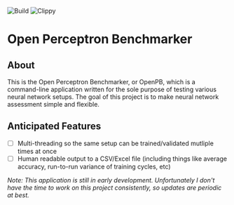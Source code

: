 ![Build](https://github.com/dakatk/rust-nn-cli/workflows/Build/badge.svg?branch=master) ![Clippy](https://github.com/dakatk/rust-nn-cli/workflows/Clippy/badge.svg?branch=master)

# Open Perceptron Benchmarker

## About 

This is the Open Perceptron Benchmarker, or OpenPB, which is a command-line application written for the sole purpose of testing various neural network setups. The goal of this project is to make neural network assessment simple and flexible. 

## Anticipated Features

 - [ ] Multi-threading so the same setup can be trained/validated mutliple times at once
 - [ ] Human readable output to a CSV/Excel file (including things like average accuracy, run-to-run variance of training cycles, etc)

*Note: This application is still in early development. Unfortunately I don't have the time to work on this project consistently, so updates are periodic at best.*
